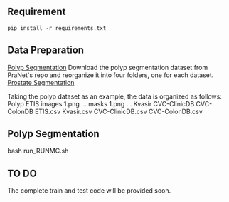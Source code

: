 ## Requirement
``pip install -r requirements.txt``

## Data Preparation
[Polyp Segmentation](https://github.com/DengPingFan/PraNet) Download the polyp segmentation dataset from PraNet's repo and reorganize it into four folders, one for each dataset.
[Prostate Segmentation](https://liuquande.github.io/SAML/)

Taking the polyp dataset as an example, the data is organized as follows:
Polyp
    ETIS
        images
            1.png
            ...
        masks
            1.png
            ...
    Kvasir
    CVC-ClinicDB
    CVC-ColonDB
    ETIS.csv
    Kvasir.csv
    CVC-ClinicDB.csv
    CVC-ColonDB.csv

## Polyp Segmentation
bash run_RUNMC.sh

## TO DO
The complete train and test code will be provided soon.






